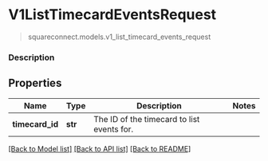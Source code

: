 # V1ListTimecardEventsRequest
> squareconnect.models.v1_list_timecard_events_request

### Description



## Properties
Name | Type | Description | Notes
------------ | ------------- | ------------- | -------------
**timecard_id** | **str** | The ID of the timecard to list events for. | 

[[Back to Model list]](../README.md#documentation-for-models) [[Back to API list]](../README.md#documentation-for-api-endpoints) [[Back to README]](../README.md)


